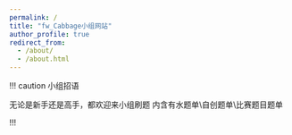 ```yaml
---
permalink: /
title: "fw_Cabbage小组网站"
author_profile: true
redirect_from: 
  - /about/
  - /about.html
---
```


!!! caution 小组招语

无论是新手还是高手，都欢迎来小组刷题
内含有水题单\自创题单\比赛题目题单

!!!
